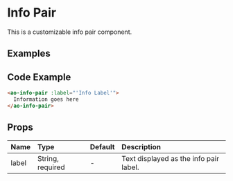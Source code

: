 # Info Pair

This is a customizable info pair component.

## Examples

<Doc-InfoPair/>

## Code Example
```html
<ao-info-pair :label="'Info Label'">
  Information goes here
</ao-info-pair>
```

## Props

| Name         | Type     | Default | Description                                                           |
|:-------------|:---------|:---------|:----------------------------------------------------------------------|
| label | String, required | - | Text displayed as the info pair label. |
